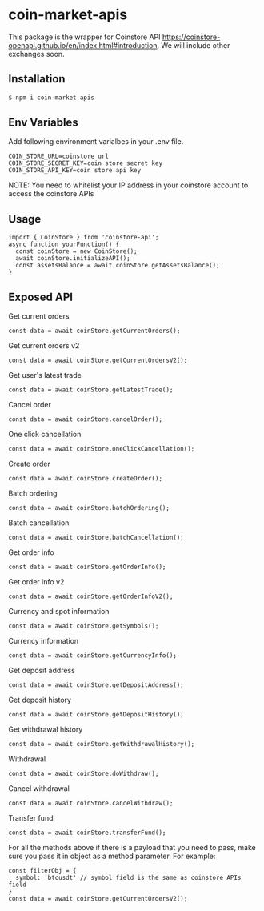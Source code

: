 # coin-market-apis

This package is the wrapper for Coinstore API https://coinstore-openapi.github.io/en/index.html#introduction. We will include other exchanges soon.

## Installation
```bash
$ npm i coin-market-apis
```

## Env Variables
Add following environment varialbes in your .env file.
```
COIN_STORE_URL=coinstore url
COIN_STORE_SECRET_KEY=coin store secret key
COIN_STORE_API_KEY=coin store api key
```
NOTE: You need to whitelist your IP address in your coinstore account to access the coinstore APIs

## Usage
```
import { CoinStore } from 'coinstore-api';
async function yourFunction() {
  const coinStore = new CoinStore();
  await coinStore.initializeAPI();
  const assetsBalance = await coinStore.getAssetsBalance();
}
```

## Exposed API
Get current orders
```
const data = await coinStore.getCurrentOrders();
```

Get current orders v2
```
const data = await coinStore.getCurrentOrdersV2();
```

Get user's latest trade
```
const data = await coinStore.getLatestTrade();
```

Cancel order
```
const data = await coinStore.cancelOrder();
```

One click cancellation
```
const data = await coinStore.oneClickCancellation();
```

Create order
```
const data = await coinStore.createOrder();
```

Batch ordering
```
const data = await coinStore.batchOrdering();
```

Batch cancellation
```
const data = await coinStore.batchCancellation();
```

Get order info
```
const data = await coinStore.getOrderInfo();
```

Get order info v2
```
const data = await coinStore.getOrderInfoV2();
```

Currency and spot information
```
const data = await coinStore.getSymbols();
```

Currency information
```
const data = await coinStore.getCurrencyInfo();
```

Get deposit address
```
const data = await coinStore.getDepositAddress();
```

Get deposit history
```
const data = await coinStore.getDepositHistory();
```

Get withdrawal history
```
const data = await coinStore.getWithdrawalHistory();
```

Withdrawal
```
const data = await coinStore.doWithdraw();
```

Cancel withdrawal
```
const data = await coinStore.cancelWithdraw();
```

Transfer fund
```
const data = await coinStore.transferFund();
```

For all the methods above if there is a payload that you need to pass, make sure you pass it in object as a method parameter.
For example:
```
const filterObj = {
  symbol: 'btcusdt' // symbol field is the same as coinstore APIs field
}
const data = await coinStore.getCurrentOrdersV2();
```


